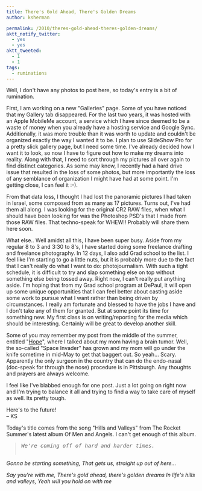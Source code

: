 ```yaml
---
title: There's Gold Ahead, There's Golden Dreams
author: ksherman

permalink: /2010/theres-gold-ahead-theres-golden-dreams/
aktt_notify_twitter:
  - yes
  - yes
aktt_tweeted:
  - 1
  - 1
tags:
  - ruminations
---
```


Well, I don't have any photos to post here, so today's entry is a bit of rumination.

First, I am working on a new "Galleries" page. Some of you have noticed that my Gallery tab disappeared. For the last two years, it was hosted with an Apple MobileMe account, a service which I have since deemed to be a waste of money when you already have a hosting service and Google Sync. Additionally, it was more trouble than it was worth to update and couldn't be organized exactly the way I wanted it to be. I plan to use SlideShow Pro for a pretty slick gallery page, but I need some time. I've already decided how I want it to look, so now I have to figure out how to make my dreams into reality. Along with that, I need to sort through my pictures all over again to find distinct categories. As some may know, I recently had a hard drive issue that resulted in the loss of some photos, but more importantly the loss of any semblance of organization I might have had at some point. I'm getting close, I can feel it :-).

From that data loss, I thought I had lost the panoramic pictures I had taken in Israel, some composed from as many as 17 pictures. Turns out, I've had them all along. I was looking for the original CR2 RAW files, when what I should have been looking for was the Photoshop PSD's that I made from those RAW files. That techno-speak for WHEW!! Probably will share them here soon.

What else.. Well amidst all this, I have been super busy. Aside from my regular 8 to 3 and 3:30 to 8's, I have started doing some freelance drafting and freelance photography. In 12 days, I also add Grad school to the list. I feel like I'm starting to go a little nuts, but it is probably more due to the fact that I can't really do what I want to do: photojournalism. With such a tight schedule, it is difficult to try and slap something else on top without something else being tossed away. Right now, I can't really put anything aside. I'm hoping that from my Grad school program at DePaul, it will open up some unique opportunities that I can feel better about casting aside some work to pursue what I want rather than being driven by circumstances. I really am fortunate and blessed to have the jobs I have and I don't take any of them for granted. But at some point its time for something new. My first class is on writing/reporting for the media which should be interesting. Certainly will be great to develop another skill.

Some of you may remember my post from the middle of the summer, entitled "[Hope][1]", where I talked about my mom having a brain tumor. Well, the so-called "Space Invader" has grown and my mom will go under the knife sometime in mid-May to get that baggert out. So yeah... Scary. Apparently the only surgeon in the country that can do the endo-nasal (doc-speak for through the nose) procedure is in Pittsburgh. Any thoughts and prayers are always welcome.

I feel like I've blabbed enough for one post. Just a lot going on right now and I'm trying to balance it all and trying to find a way to take care of myself as well. Its pretty tough.

Here's to the future!\
– KS

Today's title comes from the song "Hills and Valleys" from The Rocket Summer's latest album Of Men and Angels. I can't get enough of this album.

> <pre><em>We're coming off of hard and harder times.
Gonna be starting something,
That gets us, straight up out of here...

Say you're with me, There's gold ahead, there's golden dreams In life's hills and valleys, Yeah will you hold on with me</em>

</pre>

[1]: http://www.kshermphoto.com/2009/06/27/hope/
